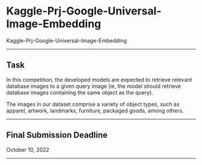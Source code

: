 # Kaggle-Prj-Google-Universal-Image-Embedding
Kaggle-Prj-Google-Universal-Image-Embedding


-----

## Task

In this competition, the developed models are expected to retrieve relevant database images to a given query image (ie, the model should retrieve database images containing the same object as the query). 

The images in our dataset comprise a variety of object types, such as apparel, artwork, landmarks, furniture, packaged goods, among others.

-----

## Final Submission Deadline

October 10, 2022


-----
